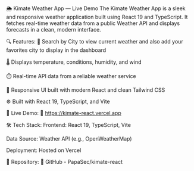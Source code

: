 🌦️ Kimate Weather App — Live Demo
The Kimate Weather App is a sleek and responsive weather application built using React 19 and TypeScript. It fetches real-time weather data from a public Weather API and displays forecasts in a clean, modern interface.

🔍 Features:
📍 Search by City to view current weather and also add your favorites city to display in the dashboard

🌡️ Displays temperature, conditions, humidity, and wind

⏱️ Real-time API data from a reliable weather service

🎨 Responsive UI built with modern React and clean Tailwind CSS

⚙️ Built with React 19, TypeScript, and Vite

🚀 Live Demo:
🔗 https://kimate-react.vercel.app

🛠️ Tech Stack:
Frontend: React 19, TypeScript, Vite

Data Source: Weather API (e.g., OpenWeatherMap)

Deployment: Hosted on Vercel

📁 Repository:
🔗 GitHub - PapaSec/kimate-react
